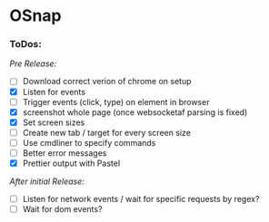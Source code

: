 # OSnap

### ToDos:

_Pre Release:_

- [ ] Download correct verion of chrome on setup
- [x] Listen for events
- [ ] Trigger events (click, type) on element in browser
- [x] screenshot whole page (once websocketaf parsing is fixed)
- [x] Set screen sizes
- [ ] Create new tab / target for every screen size
- [ ] Use cmdliner to specify commands
- [ ] Better error messages
- [x] Prettier output with Pastel

_After initial Release:_

- [ ] Listen for network events / wait for specific requests by regex?
- [ ] Wait for dom events?
